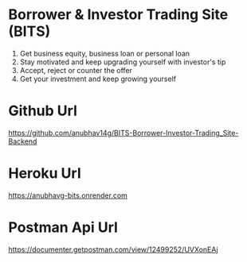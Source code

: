 # Borrower & Investor Trading Site (BITS)

1. Get business equity, business loan or personal loan
2. Stay motivated and keep upgrading yourself with investor's tip
3. Accept, reject or counter the offer
4. Get your investment and keep growing yourself

# Github Url

https://github.com/anubhav14g/BITS-Borrower-Investor-Trading_Site-Backend

# Heroku Url

<!-- https://anubhavg-bits.herokuapp.com -->
https://anubhavg-bits.onrender.com

# Postman Api Url

https://documenter.getpostman.com/view/12499252/UVXonEAj

